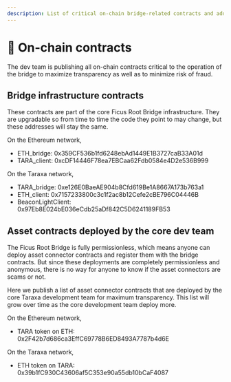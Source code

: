 ```yaml
---
description: List of critical on-chain bridge-related contracts and addresses.
---
```


# 📜 On-chain contracts

The dev team is publishing all on-chain contracts critical to the operation of the bridge to maximize transparency as well as to minimize risk of fraud.&#x20;



## Bridge infrastructure contracts&#x20;

These contracts are part of the core Ficus Root Bridge infrastructure. They are upgradable so from time to time the code they point to may change, but these addresses will stay the same.&#x20;



On the Ethereum network,&#x20;

* ETH\_bridge: 0x359CF536b1fd6248ebAd1449E1B3727caB33A01d&#x20;
* TARA\_client: 0xcDF14446F78ea7EBCaa62Fdb0584e4D2e536B999&#x20;

On the Taraxa network,&#x20;

* TARA\_bridge: 0xe126E0BaeAE904b8Cfd619Be1A8667A173b763a1&#x20;
* ETH\_client: 0x7157233800c3c1f2ac8b12Cefe2cBE796C04446B&#x20;
* BeaconLightClient: 0x97Eb8E024bE036eCdb25aDf842C5D6241189FB53&#x20;



## Asset contracts deployed by the core dev team

The Ficus Root Bridge is fully permissionless, which means anyone can deploy asset connector contracts and register them with the bridge contracts. But since these deployments are completely permissionless and anonymous, there is no way for anyone to know if the asset connectors are scams or not.&#x20;

Here we publish a list of asset connector contracts that are deployed by the core Taraxa development team for maximum transparency. This list will grow over time as the core development team deploy more.&#x20;



On the Ethereum network,&#x20;

* TARA token on ETH: 0x2F42b7d686ca3EffC69778B6ED8493A7787b4d6E

On the Taraxa network,&#x20;

* ETH token on TARA: 0x39b1fC930C43606af5C353e90a55db10bCaF4087



